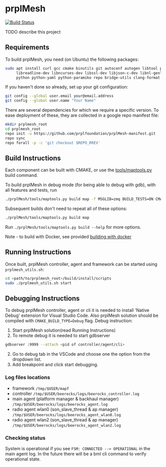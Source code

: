 # prplMesh
[![Build Status](https://travis-ci.com/prplfoundation/prplMesh.svg?branch=master)](https://travis-ci.org/prplfoundation/prplMesh)

TODO describe this project

## Requirements

To build prplMesh, you need (on Ubuntu) the following packages:

```bash
sudo apt install curl gcc cmake binutils git autoconf autogen libtool pkg-config \
     libreadline-dev libncurses-dev libssl-dev libjson-c-dev libnl-genl-3-dev libzmq3-dev \
     python python-yaml python-paramiko repo bridge-utils clang-format
```

If you haven't done so already, set up your git configuration:

```bash
git config --global user.email your@email.address
git config --global user.name "Your Name"
```

There are several dependencies for which we require a specific version. To ease
deployment of these, they are collected in a google repo manifest file:

```bash
mkdir prplmesh_root
cd prplmesh_root
repo init -u https://github.com/prplfoundation/prplMesh-manifest.git
repo sync
repo forall -p -c 'git checkout $REPO_RREV'
```

## Build Instructions

Each component can be built with CMAKE, or use the [tools/maptools.py](tools/README.md) build command.

To build prplMesh in debug mode (for being able to debug with gdb), with all features and tests, run

```bash
./prplMesh/tools/maptools.py build map -f MSGLIB=zmq BUILD_TESTS=ON CMAKE_BUILD_TYPE=Debug
```

Subsequent builds don't need to repeat all of these options:

```bash
./prplMesh/tools/maptools.py build map
```

Run `./prplMesh/tools/maptools.py build --help` for more options.

Note - to build with Docker, see provided [building with docker](tools/docker/builder/README.md)

## Running Instructions

Once built, prplMesh controller, agent and framework can be started using `prplmesh_utils.sh`:

```bash
cd <path/to/prplmesh_root>/build/install/scripts
sudo ./prplmesh_utils.sh start
```

## Debugging Instructions

To debug prplMesh controller, agent or cli it is needed to install 'Native Debug'
extension for Visual Studio Code. Also prplMesh solution should be compiled with
`CMAKE_BUILD_TYPE=Debug` flag.
Debug instruction: 
1. Start prplMesh solution(read Running Instructions)
2. To remote debug it is needed to start gdbserver
```bash
gdbserver :9999 --attach <pid of controller/agent/cli>
```
2. Go to debug tab in the VSCode and choose one the option from the dropdown list.
3. Add breakpoint and click start debugging.

### Log files locations

- framework `/tmp/$USER/mapf`
- controller `/tmp/$USER/beerocks/logs/beerocks_controller.log`
- main agent (platform manager & backhaul manager) `/tmp/$USER/beerocks/logs/beerocks_agent.log`
- radio agent wlan0 (son_slave_thread & ap manager) `/tmp/$USER/beerocks/logs/beerocks_agent_wlan0.log`
- radio agent wlan2 (son_slave_thread & ap manager) `/tmp/$USER/beerocks/logs/beerocks_agent_wlan2.log`

### Checking status

System is operational if you see `FSM: CONNECTED --> OPERATIONAL` in the main agent log. In the future there will be a bml cli command to verify operational state.
